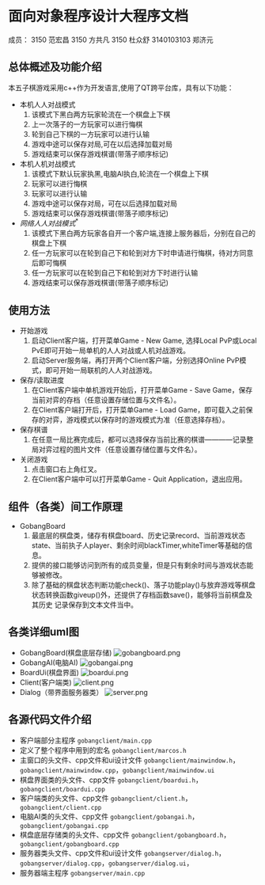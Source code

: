 # 面向对象程序设计大程序文档
成员：
3150 范宏昌 
3150 方共凡
3150 杜众舒 
3140103103 郑济元 

## 总体概述及功能介绍
本五子棋游戏采用c++作为开发语言,使用了QT跨平台库，具有以下功能：
- 本机人人对战模式
	1. 该模式下黑白两方玩家轮流在一个棋盘上下棋
	2. 上一次落子的一方玩家可以进行悔棋
	3. 轮到自己下棋的一方玩家可以进行认输
	4. 游戏中途可以保存对局,可在以后选择加载对局
	5. 游戏结束可以保存游戏棋谱(带落子顺序标记)
- 本机人机对战模式
	1. 该模式下默认玩家执黑,电脑AI执白,轮流在一个棋盘上下棋
	2. 玩家可以进行悔棋
	3. 玩家可以进行认输
	4. 游戏中途可以保存对局，可在以后选择加载对局
	5. 游戏结束可以保存游戏棋谱(带落子顺序标记)
- $网络人人对战模式^*$
	1. 该模式下黑白两方玩家各自开一个客户端,连接上服务器后，分别在自己的棋盘上下棋
	2. 任一方玩家可以在轮到自己下和轮到对方下时申请进行悔棋，待对方同意后即可悔棋
	3. 任一方玩家可以在轮到自己下和轮到对方下时进行认输
	4. 游戏结束可以保存游戏棋谱(带落子顺序标记)

## 使用方法
- 开始游戏
	1. 启动Client客户端，打开菜单Game - New Game, 选择Local PvP或Local PvE即可开始一局单机的人人对战或人机对战游戏。
	2. 启动Server服务端，再打开两个Client客户端，分别选择Online PvP模式，即可开始一局联机的人人对战游戏。
- 保存/读取进度
	1. 在Client客户端中单机游戏开始后，打开菜单Game - Save Game，保存当前对弈的存档（任意设置存储位置与文件名）。
	2. 在Client客户端打开后，打开菜单Game - Load Game，即可载入之前保存的对弈，游戏模式以保存时的游戏模式为准（任意选择存档）。
- 保存棋谱
	1. 在任意一局比赛完成后，都可以选择保存当前比赛的棋谱————记录整局对弈过程的图片文件（任意设置存储位置与文件名）。
- 关闭游戏
	1. 点击窗口右上角红叉。
	2. 在Client客户端中可以打开菜单Game - Quit Application，退出应用。
	
## 组件（各类）间工作原理
- GobangBoard
	1. 最底层的棋盘类，储存有棋盘board、历史记录record、当前游戏状态state、当前执子人player、剩余时间blackTimer,whiteTimer等基础的信息。
	2. 提供的接口能够访问到所有的成员变量，但是只有剩余时间与游戏状态能够被修改。
	3. 除了基础的棋盘状态判断功能check()、落子功能play()与放弃游戏等棋盘状态转换函数giveup()外，还提供了存档函数save()，能够将当前棋盘及其历史	    记录保存到文本文件当中。
	
## 各类详细uml图
- GobangBoard(棋盘底层存储)
![gobangboard.png](./uml_png/gobangboard.png)
- GobangAI(电脑AI)
![gobangai.png](./uml_png/gobangai.png)
- BoardUi(棋盘界面)
![boardui.png](./uml_png/boardui.png)
- Client(客户端类)
![client.png](./uml_png/client.png)
- Dialog（带界面服务器类）
![server.png](./uml_png/server.png)
## 各源代码文件介绍
- 客户端部分主程序
`gobangclient/main.cpp`
- 定义了整个程序中用到的宏名
`gobangclient/marcos.h`
- 主窗口的头文件、cpp文件和ui设计文件
`gobangclient/mainwindow.h`，`gobangclient/mainwindow.cpp`，`gobangclient/mainwindow.ui`
- 棋盘界面类的头文件、cpp文件
`gobangclient/boardui.h`，`gobangclient/boardui.cpp`
- 客户端类的头文件、cpp文件
`gobangclient/client.h`，`gobangclient/client.cpp`
- 电脑AI类的头文件、cpp文件
`gobangclient/gobangai.h`，`gobangclient/gobangai.cpp`
- 棋盘底层存储类的头文件、cpp文件
`gobangclient/gobangboard.h`，`gobangclient/gobangboard.cpp`
- 服务器类头文件、cpp文件和ui设计文件
`gobangserver/dialog.h`，`gobangserver/dialog.cpp`，`gobangserver/dialog.ui`，
- 服务器端主程序
`gobangserver/main.cpp`

